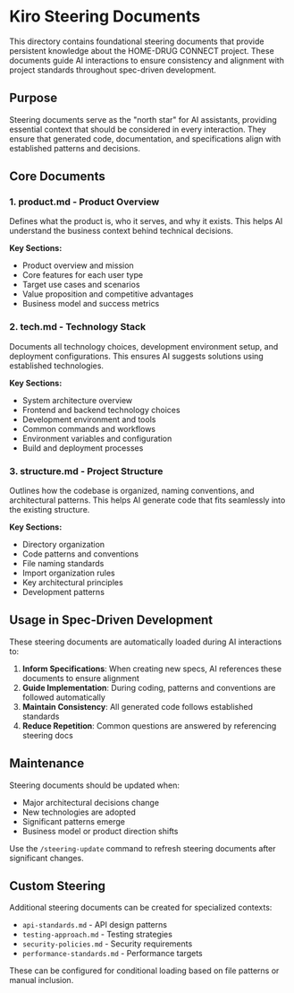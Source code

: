 # Kiro Steering Documents

This directory contains foundational steering documents that provide persistent knowledge about the HOME-DRUG CONNECT project. These documents guide AI interactions to ensure consistency and alignment with project standards throughout spec-driven development.

## Purpose

Steering documents serve as the "north star" for AI assistants, providing essential context that should be considered in every interaction. They ensure that generated code, documentation, and specifications align with established patterns and decisions.

## Core Documents

### 1. **product.md** - Product Overview
Defines what the product is, who it serves, and why it exists. This helps AI understand the business context behind technical decisions.

**Key Sections:**
- Product overview and mission
- Core features for each user type
- Target use cases and scenarios
- Value proposition and competitive advantages
- Business model and success metrics

### 2. **tech.md** - Technology Stack
Documents all technology choices, development environment setup, and deployment configurations. This ensures AI suggests solutions using established technologies.

**Key Sections:**
- System architecture overview
- Frontend and backend technology choices
- Development environment and tools
- Common commands and workflows
- Environment variables and configuration
- Build and deployment processes

### 3. **structure.md** - Project Structure
Outlines how the codebase is organized, naming conventions, and architectural patterns. This helps AI generate code that fits seamlessly into the existing structure.

**Key Sections:**
- Directory organization
- Code patterns and conventions
- File naming standards
- Import organization rules
- Key architectural principles
- Development patterns

## Usage in Spec-Driven Development

These steering documents are automatically loaded during AI interactions to:

1. **Inform Specifications**: When creating new specs, AI references these documents to ensure alignment
2. **Guide Implementation**: During coding, patterns and conventions are followed automatically
3. **Maintain Consistency**: All generated code follows established standards
4. **Reduce Repetition**: Common questions are answered by referencing steering docs

## Maintenance

Steering documents should be updated when:
- Major architectural decisions change
- New technologies are adopted
- Significant patterns emerge
- Business model or product direction shifts

Use the `/steering-update` command to refresh steering documents after significant changes.

## Custom Steering

Additional steering documents can be created for specialized contexts:
- `api-standards.md` - API design patterns
- `testing-approach.md` - Testing strategies
- `security-policies.md` - Security requirements
- `performance-standards.md` - Performance targets

These can be configured for conditional loading based on file patterns or manual inclusion.
